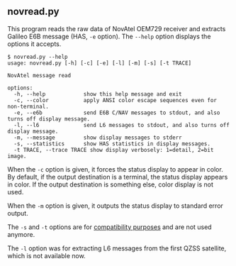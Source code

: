 ## novread.py

This program reads the raw data of NovAtel OEM729 receiver and extracts
Galileo E6B message (HAS, ``-e`` option). The ``--help`` option displays the options it accepts.

```
$ novread.py --help
usage: novread.py [-h] [-c] [-e] [-l] [-m] [-s] [-t TRACE]

NovAtel message read

options:
  -h, --help            show this help message and exit
  -c, --color           apply ANSI color escape sequences even for non-terminal.
  -e, --e6b             send E6B C/NAV messages to stdout, and also turns off display message.
  -l, --l6              send L6 messages to stdout, and also turns off display message.
  -m, --message         show display messages to stderr
  -s, --statistics      show HAS statistics in display messages.
  -t TRACE, --trace TRACE show display verbosely: 1=detail, 2=bit image.
```

When the ``-c`` option is given, it forces the status display to appear in color. By default, if the output destination is a terminal, the status display appears in color. If the output destination is something else, color display is not used.

When the ``-m`` option is given, it outputs the status display to standard error output.

The `-s` and `-t` options are for [compatibility purposes](compatibility.md) and are not used anymore.

The `-l` option was for extracting L6 messages from the first QZSS satellite, which is not available now.
